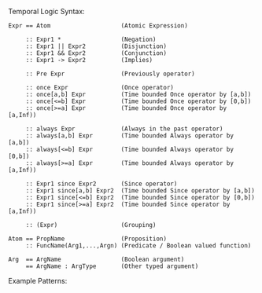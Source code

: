 Temporal Logic Syntax:     
  
    Expr == Atom                    (Atomic Expression)

         :: Expr1 *                 (Negation)
         :: Expr1 || Expr2          (Disjunction)
         :: Expr1 && Expr2          (Conjunction)
         :: Expr1 -> Expr2          (Implies)
         
         :: Pre Expr                (Previously operator)
        
         :: once Expr               (Once operator)
         :: once[a,b] Expr          (Time bounded Once operator by [a,b])
         :: once[<=b] Expr          (Time bounded Once operator by [0,b])
         :: once[>=a] Expr          (Time bounded Once operator by [a,Inf))

         :: always Expr             (Always in the past operator)
         :: always[a,b] Expr        (Time bounded Always operator by [a,b])
         :: always[<=b] Expr        (Time bounded Always operator by [0,b])
         :: always[>=a] Expr        (Time bounded Always operator by [a,Inf))
         
         :: Expr1 since Expr2       (Since operator)
         :: Expr1 since[a,b] Expr2  (Time bounded Since operator by [a,b])
         :: Expr1 since[<=b] Expr2  (Time bounded Since operator by [0,b])
         :: Expr1 since[>=a] Expr2  (Time bounded Since operator by [a,Inf))

         :: (Expr)                  (Grouping)

    Atom == PropName                (Proposition)
         :: FuncName(Arg1,...,Argn) (Predicate / Boolean valued function)

    Arg  == ArgName                 (Boolean argument)
         == ArgName : ArgType       (Other typed argument)

Example Patterns:
